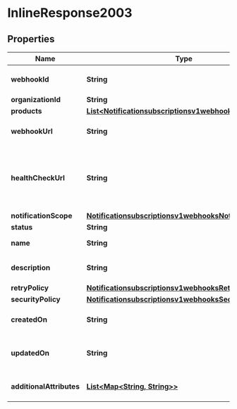 
# InlineResponse2003

## Properties
Name | Type | Description | Notes
------------ | ------------- | ------------- | -------------
**webhookId** | **String** | Webhook Id. This is generated by the server. |  [optional]
**organizationId** | **String** | Organization ID. |  [optional]
**products** | [**List&lt;Notificationsubscriptionsv1webhooksProducts&gt;**](Notificationsubscriptionsv1webhooksProducts.md) |  |  [optional]
**webhookUrl** | **String** | The client&#39;s endpoint (URL) to receive webhooks. |  [optional]
**healthCheckUrl** | **String** | The client&#39;s health check endpoint (URL). This should be as close as possible to the actual webhookUrl. |  [optional]
**notificationScope** | [**Notificationsubscriptionsv1webhooksNotificationScope**](Notificationsubscriptionsv1webhooksNotificationScope.md) |  |  [optional]
**status** | **String** | Webhook status. |  [optional]
**name** | **String** | Client friendly webhook name. |  [optional]
**description** | **String** | Client friendly webhook description. |  [optional]
**retryPolicy** | [**Notificationsubscriptionsv1webhooksRetryPolicy**](Notificationsubscriptionsv1webhooksRetryPolicy.md) |  |  [optional]
**securityPolicy** | [**Notificationsubscriptionsv1webhooksSecurityPolicy**](Notificationsubscriptionsv1webhooksSecurityPolicy.md) |  |  [optional]
**createdOn** | **String** | Date on which webhook was created/registered. |  [optional]
**updatedOn** | **String** | Date on which webhook was most recently updated. |  [optional]
**additionalAttributes** | [**List&lt;Map&lt;String, String&gt;&gt;**](Map.md) | Additional, free form configuration data. |  [optional]



